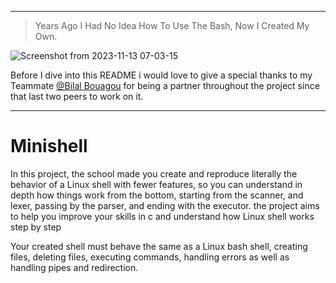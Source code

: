 
---

> Years Ago I Had No Idea How To Use The Bash, Now I Created My Own.

![Screenshot from 2023-11-13 07-03-15](https://github.com/amaitou/Minishell/assets/49293816/81ce9c12-1985-4ff6-a845-0b3ed061333f)

Before I dive into this README i would love to give a special thanks to my Teammate [@Bilal Bouagou](https://github.com/BilalBouagou) for being a partner throughout the project since that last two peers to work on it.

---

# Minishell

In this project, the school made you create and reproduce literally the behavior of a Linux shell with fewer features, so you can understand in depth how things work from the bottom, starting from the scanner, and lexer, passing by the parser, and ending with the executor. the project aims to help you improve your skills in c and understand how Linux shell works step by step

Your created shell must behave the same as a Linux bash shell, creating files, deleting files, executing commands, handling errors as well as handling pipes and redirection.